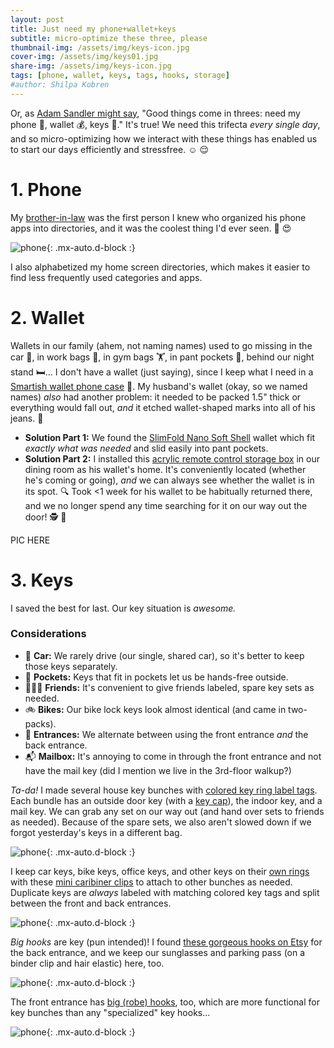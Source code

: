 ```yaml
---
layout: post
title: Just need my phone+wallet+keys
subtitle: micro-optimize these three, please
thumbnail-img: /assets/img/keys-icon.jpg
cover-img: /assets/img/keys01.jpg
share-img: /assets/img/keys-icon.jpg
tags: [phone, wallet, keys, tags, hooks, storage]
#author: Shilpa Kobren
---
```


Or, as [Adam Sandler might say](https://open.spotify.com/track/72GwyI9zO3bGEzNE5PDFus), 
"Good things come in threes: need my phone :iphone:, wallet :moneybag:, keys :key:." It's true! We need this trifecta *every single day*, 
and so micro-optimizing how we interact with these things has enabled us to start our days efficiently and stressfree. :relaxed: :relieved:

# 1. Phone

My [brother-in-law](https://med.emory.edu/departments/medicine/divisions/rheumatology/profile/?u=CCASTRI) was the first
person I knew who organized his phone apps into directories, and it was the coolest thing I'd ever seen. :exploding_head: :heart_eyes:

![phone](../assets/img/phone01.jpg){: .mx-auto.d-block :}

I also alphabetized my home screen directories, which makes it easier to find less frequently used categories and apps.

# 2. Wallet

Wallets in our family (ahem, not naming names) used to go missing in the car :car:, 
in work bags :luggage:, in gym bags :weight_lifting:, in pant pockets :jeans:, behind our night stand :bed:...
I don't have a wallet (just saying), since I keep what I need in a [Smartish wallet phone case](https://www.amazon.com/gp/product/B00N3K42BM) :iphone:.
My husband's wallet (okay, so we named names) *also* had another problem: it needed to be packed 1.5" thick or everything would fall out, 
*and* it etched wallet-shaped marks into all of his jeans. :raised_eyebrow:

* **Solution Part 1:** We found the [SlimFold Nano Soft Shell](https://www.slimfoldwallet.com/products/thin-wallet-nano-soft-shell?variant=311736631297) wallet which fit *exactly what was needed* and slid easily into pant pockets.
* **Solution Part 2:** I installed this [acrylic remote control storage box](https://www.amazon.com/gp/product/B08XB5GZMD/ref=ppx_yo_dt_b_search_asin_title?th=1) in our dining room 
as his wallet's home. It's conveniently located (whether he's coming or going), 
  *and* we can always see whether the wallet is in its spot. :mag:
  Took <1 week for his wallet to be habitually returned there, 
  and we no longer spend any time searching for it on our way out the door! :detective: :raised_hands:
  
PIC HERE

# 3. Keys

I saved the best for last. Our key situation is *awesome.* 

### Considerations

* :car: **Car:** We rarely drive (our single, shared car), so it's better to keep those keys separately. 
* :jeans: **Pockets:** Keys that fit in pockets let us be hands-free outside.
* :people_holding_hands: **Friends:** It's convenient to give friends labeled, spare key sets as needed. 
* :bike: **Bikes:** Our bike lock keys look almost identical (and came in two-packs). 
* :door: **Entrances:** We alternate between using the front entrance *and* the back entrance. 
* :mailbox_with_mail: **Mailbox:** It's annoying to come in through the front entrance and not have the mail key (did I mention we live in the 3rd-floor walkup?) 

*Ta-da!* I made several house key bunches with [colored key ring label tags](https://www.amazon.com/gp/product/B01G8L4T74/?th=1). 
Each bundle has an outside door key (with a [key cap](https://www.amazon.com/Uniclife-Assorted-Colors-Identifier-Covers/dp/B071D9XD4C/)), 
the indoor key, and a mail key. 
We can grab any set on our way out (and hand over sets to friends as needed). Because of the spare sets, we also aren't slowed down 
if we forgot yesterday's keys in a different bag.

![phone](../assets/img/keys01.jpg){: .mx-auto.d-block :}

I keep car keys, bike keys, office keys, and other keys on their [own rings](https://www.amazon.com/gp/product/B08PSZMZRQ?th=1) 
with these [mini caribiner clips](https://www.amazon.com/gp/product/B08DTCM52N) to attach to other bunches as needed. 
Duplicate keys are *always* labeled with matching colored key tags and split between the front and back entrances. 

![phone](../assets/img/keys02.jpg){: .mx-auto.d-block :}

*Big hooks* are key (pun intended)! I found [these gorgeous hooks on Etsy](https://www.etsy.com/listing/1261490508/decorative-ceramic-gold-coat-hooks) 
for the back entrance, and we keep our sunglasses and parking pass (on a binder clip and hair elastic) here, too. 

![phone](../assets/img/keys03.jpg){: .mx-auto.d-block :}

The front entrance has [big (robe) hooks](https://www.amazon.com/dp/B01LWJB9D4/), too, which are more 
functional for key bunches than any "specialized" key hooks...

![phone](../assets/img/keys04.jpg){: .mx-auto.d-block :}
